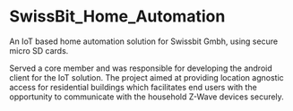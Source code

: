 # SwissBit_Home_Automation

An IoT based home automation solution for Swissbit Gmbh, using secure micro SD cards.

Served a core member and was responsible for developing the android client for the IoT solution. The project aimed at providing location agnostic access for residential buildings which facilitates end users with the opportunity to communicate with the household Z-Wave devices securely.
